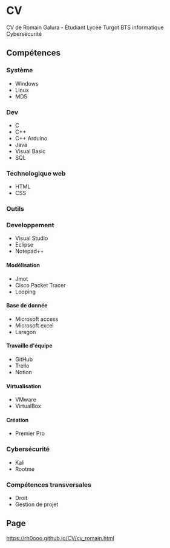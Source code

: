 # CV
CV de Romain Galura - Étudiant Lycée Turgot BTS informatique Cybersécurité
## Compétences
### Système
- Windows
- Linux
- MD5
  
### Dev
- C
- C++
- C++ Arduino
- Java
- Visual Basic
- SQL

### Technologique web
- HTML
- CSS

### Outils
### Developpement
- Visual Studio
- Eclipse
- Notepad++

#### Modélisation
- Jmot
- Cisco Packet Tracer
- Looping

#### Base de donnée
- Microsoft access
- Microsoft excel
- Laragon

#### Travaille d'équipe
 - GitHub
 - Trello
 - Notion
#### Virtualisation
 - VMware
 - VirtualBox

#### Création
 - Premier Pro

### Cybersécurité
- Kali
- Rootme

### Compétences transversales
- Droit
- Gestion de projet

## Page
https://rh0ooo.github.io/CV/cv_romain.html

